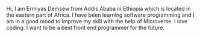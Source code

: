 Hi, I am Ermiyas Demsew from Addis Ababa in Ethiopia which is located in the eastern part of Africa.
I have been learning software programming and I am in a good mood to improve my skill with the help of Microverse.
I love coding.
I want to be a best front end programmer for the future.
